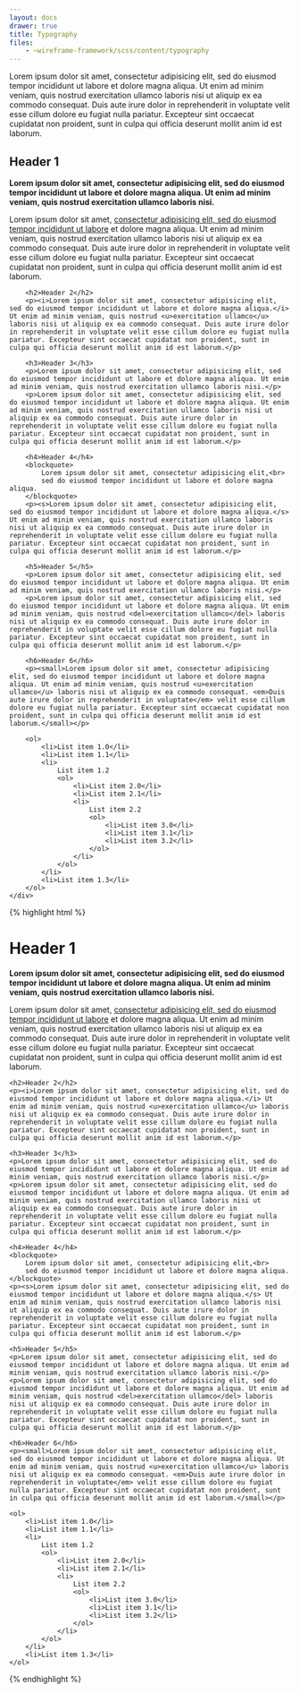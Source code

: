 ```yaml
---
layout: docs
drawer: true
title: Typography
files:
    - ~wireframe-framework/scss/content/typography
---
```


Lorem ipsum dolor sit amet, consectetur adipisicing elit, sed do eiusmod tempor incididunt ut labore et dolore magna aliqua. Ut enim ad minim veniam, quis nostrud exercitation ullamco laboris nisi ut aliquip ex ea commodo consequat. Duis aute irure dolor in reprehenderit in voluptate velit esse cillum dolore eu fugiat nulla pariatur. Excepteur sint occaecat cupidatat non proident, sunt in culpa qui officia deserunt mollit anim id est laborum.

<section class="prototype-grid-horizontal">
    <div class="block typo">
        <h1>Header 1</h1>
        <p><strong>Lorem ipsum dolor sit amet, consectetur adipisicing elit, sed do eiusmod tempor incididunt ut labore et dolore magna aliqua. Ut enim ad minim veniam, quis nostrud exercitation ullamco laboris nisi.</strong></p>
        <p>Lorem ipsum dolor sit amet, <ins>consectetur adipisicing elit, sed do eiusmod tempor incididunt ut labore</ins> et dolore magna aliqua. Ut enim ad minim veniam, quis nostrud exercitation ullamco laboris nisi ut aliquip ex ea commodo consequat. Duis aute irure dolor in reprehenderit in voluptate velit esse cillum dolore eu fugiat nulla pariatur. Excepteur sint occaecat cupidatat non proident, sunt in culpa qui officia deserunt mollit anim id est laborum.</p>

        <h2>Header 2</h2>
        <p><i>Lorem ipsum dolor sit amet, consectetur adipisicing elit, sed do eiusmod tempor incididunt ut labore et dolore magna aliqua.</i> Ut enim ad minim veniam, quis nostrud <u>exercitation ullamco</u> laboris nisi ut aliquip ex ea commodo consequat. Duis aute irure dolor in reprehenderit in voluptate velit esse cillum dolore eu fugiat nulla pariatur. Excepteur sint occaecat cupidatat non proident, sunt in culpa qui officia deserunt mollit anim id est laborum.</p>

        <h3>Header 3</h3>
        <p>Lorem ipsum dolor sit amet, consectetur adipisicing elit, sed do eiusmod tempor incididunt ut labore et dolore magna aliqua. Ut enim ad minim veniam, quis nostrud exercitation ullamco laboris nisi.</p>
        <p>Lorem ipsum dolor sit amet, consectetur adipisicing elit, sed do eiusmod tempor incididunt ut labore et dolore magna aliqua. Ut enim ad minim veniam, quis nostrud exercitation ullamco laboris nisi ut aliquip ex ea commodo consequat. Duis aute irure dolor in reprehenderit in voluptate velit esse cillum dolore eu fugiat nulla pariatur. Excepteur sint occaecat cupidatat non proident, sunt in culpa qui officia deserunt mollit anim id est laborum.</p>

        <h4>Header 4</h4>
        <blockquote>
            Lorem ipsum dolor sit amet, consectetur adipisicing elit,<br>
            sed do eiusmod tempor incididunt ut labore et dolore magna aliqua.
        </blockquote>
        <p><s>Lorem ipsum dolor sit amet, consectetur adipisicing elit, sed do eiusmod tempor incididunt ut labore et dolore magna aliqua.</s> Ut enim ad minim veniam, quis nostrud exercitation ullamco laboris nisi ut aliquip ex ea commodo consequat. Duis aute irure dolor in reprehenderit in voluptate velit esse cillum dolore eu fugiat nulla pariatur. Excepteur sint occaecat cupidatat non proident, sunt in culpa qui officia deserunt mollit anim id est laborum.</p>

        <h5>Header 5</h5>
        <p>Lorem ipsum dolor sit amet, consectetur adipisicing elit, sed do eiusmod tempor incididunt ut labore et dolore magna aliqua. Ut enim ad minim veniam, quis nostrud exercitation ullamco laboris nisi.</p>
        <p>Lorem ipsum dolor sit amet, consectetur adipisicing elit, sed do eiusmod tempor incididunt ut labore et dolore magna aliqua. Ut enim ad minim veniam, quis nostrud <del>exercitation ullamco</del> laboris nisi ut aliquip ex ea commodo consequat. Duis aute irure dolor in reprehenderit in voluptate velit esse cillum dolore eu fugiat nulla pariatur. Excepteur sint occaecat cupidatat non proident, sunt in culpa qui officia deserunt mollit anim id est laborum.</p>

        <h6>Header 6</h6>
        <p><small>Lorem ipsum dolor sit amet, consectetur adipisicing elit, sed do eiusmod tempor incididunt ut labore et dolore magna aliqua. Ut enim ad minim veniam, quis nostrud <u>exercitation ullamco</u> laboris nisi ut aliquip ex ea commodo consequat. <em>Duis aute irure dolor in reprehenderit in voluptate</em> velit esse cillum dolore eu fugiat nulla pariatur. Excepteur sint occaecat cupidatat non proident, sunt in culpa qui officia deserunt mollit anim id est laborum.</small></p>

        <ol>
            <li>List item 1.0</li>
            <li>List item 1.1</li>
            <li>
                List item 1.2
                <ol>
                    <li>List item 2.0</li>
                    <li>List item 2.1</li>
                    <li>
                        List item 2.2
                        <ol>
                            <li>List item 3.0</li>
                            <li>List item 3.1</li>
                            <li>List item 3.2</li>
                        </ol>
                    </li>
                </ol>
            </li>
            <li>List item 1.3</li>
        </ol>
    </div>
</section>

{% highlight html %}
<div class="block typo">
    <h1>Header 1</h1>
    <p><strong>Lorem ipsum dolor sit amet, consectetur adipisicing elit, sed do eiusmod tempor incididunt ut labore et dolore magna aliqua. Ut enim ad minim veniam, quis nostrud exercitation ullamco laboris nisi.</strong></p>
    <p>Lorem ipsum dolor sit amet, <ins>consectetur adipisicing elit, sed do eiusmod tempor incididunt ut labore</ins> et dolore magna aliqua. Ut enim ad minim veniam, quis nostrud exercitation ullamco laboris nisi ut aliquip ex ea commodo consequat. Duis aute irure dolor in reprehenderit in voluptate velit esse cillum dolore eu fugiat nulla pariatur. Excepteur sint occaecat cupidatat non proident, sunt in culpa qui officia deserunt mollit anim id est laborum.</p>

    <h2>Header 2</h2>
    <p><i>Lorem ipsum dolor sit amet, consectetur adipisicing elit, sed do eiusmod tempor incididunt ut labore et dolore magna aliqua.</i> Ut enim ad minim veniam, quis nostrud <u>exercitation ullamco</u> laboris nisi ut aliquip ex ea commodo consequat. Duis aute irure dolor in reprehenderit in voluptate velit esse cillum dolore eu fugiat nulla pariatur. Excepteur sint occaecat cupidatat non proident, sunt in culpa qui officia deserunt mollit anim id est laborum.</p>

    <h3>Header 3</h3>
    <p>Lorem ipsum dolor sit amet, consectetur adipisicing elit, sed do eiusmod tempor incididunt ut labore et dolore magna aliqua. Ut enim ad minim veniam, quis nostrud exercitation ullamco laboris nisi.</p>
    <p>Lorem ipsum dolor sit amet, consectetur adipisicing elit, sed do eiusmod tempor incididunt ut labore et dolore magna aliqua. Ut enim ad minim veniam, quis nostrud exercitation ullamco laboris nisi ut aliquip ex ea commodo consequat. Duis aute irure dolor in reprehenderit in voluptate velit esse cillum dolore eu fugiat nulla pariatur. Excepteur sint occaecat cupidatat non proident, sunt in culpa qui officia deserunt mollit anim id est laborum.</p>

    <h4>Header 4</h4>
    <blockquote>
        Lorem ipsum dolor sit amet, consectetur adipisicing elit,<br>
        sed do eiusmod tempor incididunt ut labore et dolore magna aliqua.
    </blockquote>
    <p><s>Lorem ipsum dolor sit amet, consectetur adipisicing elit, sed do eiusmod tempor incididunt ut labore et dolore magna aliqua.</s> Ut enim ad minim veniam, quis nostrud exercitation ullamco laboris nisi ut aliquip ex ea commodo consequat. Duis aute irure dolor in reprehenderit in voluptate velit esse cillum dolore eu fugiat nulla pariatur. Excepteur sint occaecat cupidatat non proident, sunt in culpa qui officia deserunt mollit anim id est laborum.</p>

    <h5>Header 5</h5>
    <p>Lorem ipsum dolor sit amet, consectetur adipisicing elit, sed do eiusmod tempor incididunt ut labore et dolore magna aliqua. Ut enim ad minim veniam, quis nostrud exercitation ullamco laboris nisi.</p>
    <p>Lorem ipsum dolor sit amet, consectetur adipisicing elit, sed do eiusmod tempor incididunt ut labore et dolore magna aliqua. Ut enim ad minim veniam, quis nostrud <del>exercitation ullamco</del> laboris nisi ut aliquip ex ea commodo consequat. Duis aute irure dolor in reprehenderit in voluptate velit esse cillum dolore eu fugiat nulla pariatur. Excepteur sint occaecat cupidatat non proident, sunt in culpa qui officia deserunt mollit anim id est laborum.</p>

    <h6>Header 6</h6>
    <p><small>Lorem ipsum dolor sit amet, consectetur adipisicing elit, sed do eiusmod tempor incididunt ut labore et dolore magna aliqua. Ut enim ad minim veniam, quis nostrud <u>exercitation ullamco</u> laboris nisi ut aliquip ex ea commodo consequat. <em>Duis aute irure dolor in reprehenderit in voluptate</em> velit esse cillum dolore eu fugiat nulla pariatur. Excepteur sint occaecat cupidatat non proident, sunt in culpa qui officia deserunt mollit anim id est laborum.</small></p>

    <ol>
        <li>List item 1.0</li>
        <li>List item 1.1</li>
        <li>
            List item 1.2
            <ol>
                <li>List item 2.0</li>
                <li>List item 2.1</li>
                <li>
                    List item 2.2
                    <ol>
                        <li>List item 3.0</li>
                        <li>List item 3.1</li>
                        <li>List item 3.2</li>
                    </ol>
                </li>
            </ol>
        </li>
        <li>List item 1.3</li>
    </ol>
</div>
{% endhighlight %}
